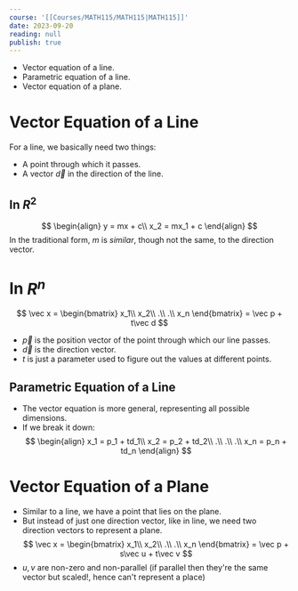 ```yaml
---
course: '[[Courses/MATH115/MATH115|MATH115]]'
date: 2023-09-20
reading: null
publish: true
---
```


- Vector equation of a line.
- Parametric equation of a line.
- Vector equation of a plane.
# Vector Equation of a Line
For a line, we basically need two things:
- A point through which it passes.
- A vector $\vec d$ in the direction of the line.
## In $R^2$
$$
\begin{align}
y = mx + c\\
x_2 = mx_1 + c
\end{align}
$$
In the traditional form, $m$ is _similar_, though not the same, to the direction vector.
# In $R^n$
$$
\vec x =
\begin{bmatrix}
x_1\\
x_2\\
.\\ .\\
x_n
\end{bmatrix}
= \vec p + t\vec d
$$
- $\vec p$ is the position vector of the point through which our line passes.
- $\vec d$ is the direction vector.
- $t$ is just a parameter used to figure out the values at different points.
## Parametric Equation of a Line
- The vector equation is more general, representing all possible dimensions.
- If we break it down:
$$
\begin{align}
x_1 = p_1 + td_1\\
x_2 = p_2 + td_2\\
.\\ .\\ .\\
x_n = p_n + td_n
\end{align}
$$
# Vector Equation of a Plane
- Similar to a line, we have a point that lies on the plane.
- But instead of just one direction vector, like in line, we need two direction vectors to represent a plane.
$$
\vec x =
\begin{bmatrix}
x_1\\
x_2\\
.\\ .\\
x_n
\end{bmatrix}
= \vec p + s\vec u + t\vec v
$$
- $u,v$ are non-zero and non-parallel (if parallel then they're the same vector but scaled!, hence can't represent a place)